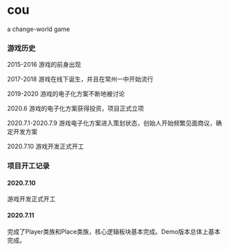 # cou
a change-world game





### 游戏历史



2015-2016 游戏的前身出现

2017-2018 游戏在线下诞生，并且在常州一中开始流行

2019-2020 游戏的电子化方案不断地被讨论

2020.6 游戏的电子化方案获得投资，项目正式立项

2020.7.1-2020.7.9 游戏电子化方案进入策划状态，创始人开始频繁见面商议，确定开发方案

2020.7.10 游戏开发正式开工



### 项目开工记录

#### 2020.7.10 

游戏开发正式开工

#### 2020.7.11 

完成了Player类族和Place类族，核心逻辑板块基本完成。Demo版本总体上基本完成。




